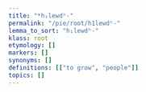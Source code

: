 ```yaml
---
title: "*h₁lewdʰ-"
permalink: "/pie/root/h1lewdʰ-"
lemma_to_sort: "h₁lewdʰ-"
klass: root
etymology: []
markers: []
synonyms: []
definitions: [["to grow", "people"]]
topics: []
---
```

